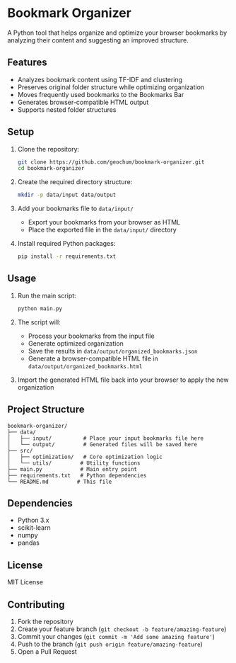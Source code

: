 # Bookmark Organizer

A Python tool that helps organize and optimize your browser bookmarks by analyzing their content and suggesting an improved structure.

## Features

- Analyzes bookmark content using TF-IDF and clustering
- Preserves original folder structure while optimizing organization
- Moves frequently used bookmarks to the Bookmarks Bar
- Generates browser-compatible HTML output
- Supports nested folder structures

## Setup

1. Clone the repository:
   ```bash
   git clone https://github.com/geochum/bookmark-organizer.git
   cd bookmark-organizer
   ```

2. Create the required directory structure:
   ```bash
   mkdir -p data/input data/output
   ```

3. Add your bookmarks file to `data/input/`
   - Export your bookmarks from your browser as HTML
   - Place the exported file in the `data/input/` directory

4. Install required Python packages:
   ```bash
   pip install -r requirements.txt
   ```

## Usage

1. Run the main script:
   ```bash
   python main.py
   ```

2. The script will:
   - Process your bookmarks from the input file
   - Generate optimized organization
   - Save the results in `data/output/organized_bookmarks.json`
   - Generate a browser-compatible HTML file in `data/output/organized_bookmarks.html`

3. Import the generated HTML file back into your browser to apply the new organization

## Project Structure

```
bookmark-organizer/
├── data/
│   ├── input/          # Place your input bookmarks file here
│   └── output/         # Generated files will be saved here
├── src/
│   ├── optimization/   # Core optimization logic
│   └── utils/         # Utility functions
├── main.py            # Main entry point
├── requirements.txt   # Python dependencies
└── README.md         # This file
```

## Dependencies

- Python 3.x
- scikit-learn
- numpy
- pandas

## License

MIT License

## Contributing

1. Fork the repository
2. Create your feature branch (`git checkout -b feature/amazing-feature`)
3. Commit your changes (`git commit -m 'Add some amazing feature'`)
4. Push to the branch (`git push origin feature/amazing-feature`)
5. Open a Pull Request 